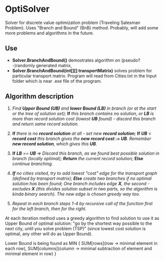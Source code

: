 # OptiSolver
Solver for discrete value optimization problem (Traveling Salesman Problem). Uses "Branch and Bound" (BnB) method.
Probably, will add some more problems and algorithms in the future. 

## Use 

- **Solver.BranchAndBound()** demostrates algorithm on (pseudo?-)randomly generated matrix, 
- **Solver.BranchAndBound(int[][] transportMatrix)** solves problem for particular transport matrix. Program will read from Cities.txt in the Input folder which is near .exe file of the program.

## Algorithm description
  
  1. *Find **Upper Bound (UB)** and **lower Bound (LB)** in branch (or at the start or the tree of solution set);* 
  **If** *this branch contains no solution, or **LB** is more than record solution cost (lowest **UB** found) - discard this branch and return same record solution.*
  
  2. **If** *there is no **record solution** at all - set new **record solution**;* 
  **If** ***UB** < **record cost** this branch gives the **new record cost := UB**. Remember **new record solution**, which gives this **UB**.*
  
  3. **If** ***LB** == **UB** => Discard this branch, as we found best possible solution in branch (locally optimal); **Return** the current record solution;*
 **Else** *continue branching.*
  
  4. ***If** no cities visited, try to add lowest "cost" edge for the transport graph (defined by transport matrix); 
  **Else** create two branches if no optimal solution has been found; One branch includes edge **X**, the second - excludes **X** (this divides solution subset in two parts, so the algorithm is kinda binary search). The new edge is chosen greedy way too.*
  
  5. *Repeat in each branch steps 1-4 by recursive call of the function first for the left branch, then for the right.*
  
  At each iteration method uses a greedy algorithm to find solution to use it as Upper Bound of optimal solution: "go by the
  shortest way possible to the next city, until you solve problem (TSP)" (since lowest cost solution is optimal, any other will do as Upper Bound).
  
  
  Lower Bound is being found as 
  MIN {
                                     SUM[rows](row -> minimal element in each row), 
                                     SUM[columns](column -> minimal subtraction of element and minimal element in row)
      }
  
  
